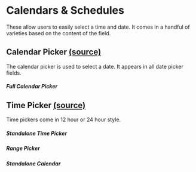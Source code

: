 # Calendars & Schedules

These allow users to easily select a time and date. It comes in a handful of varieties based on the content of the field.

## Calendar Picker [(source)](https://github.com/bullhorn/novo-elements/blob/master/projects/novo-elements/src/elements/date-picker)

The calendar picker is used to select a date. It appears in all date picker fields.

##### Full Calendar Picker

<code-example example="calendar"></code-example>

## Time Picker [(source)](https://github.com/bullhorn/novo-elements/blob/master/projects/novo-elements/src/elements/time-picker)

Time pickers come in 12 hour or 24 hour style.

##### Standalone Time Picker

<code-example example="time"></code-example>

##### Range Picker

<code-example example="range"></code-example>

##### Standalone Calendar

<code-example example="standalone-calendar"></code-example>
